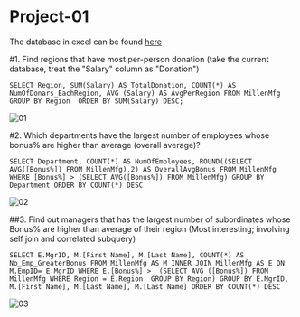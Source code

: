 # Project-01

The database in excel can be found [here]([MillenniumManufacturing2024Budget.xlsx](https://github.com/llamacorn118/Project-01/files/13974381/MillenniumManufacturing2024Budget.xlsx))

#1.	Find regions that have most per-person donation (take the current database, treat the "Salary" column as "Donation")

`SELECT Region, SUM(Salary) AS TotalDonation, COUNT(*) AS NumOfDonars_EachRegion, AVG (Salary) AS AvgPerRegion
FROM MillenMfg
GROUP BY Region 
ORDER BY SUM(Salary) DESC;`

![01](https://github.com/llamacorn118/Project-01/assets/153336914/33c5744d-07c8-41f5-bd15-e3c7b359a03b)

#2. Which departments have the largest number of employees whose bonus% are higher than average (overall average)?

`SELECT Department, COUNT(*) AS NumOfEmployees, ROUND((SELECT AVG([Bonus%]) FROM MillenMfg),2) AS OverallAvgBonus
FROM MillenMfg
WHERE [Bonus%] > (SELECT AVG([Bonus%]) FROM MillenMfg)
GROUP BY Department
ORDER BY COUNT(*) DESC
`

![02](https://github.com/llamacorn118/Project-01/assets/153336914/865c5c30-28b0-4d2c-8776-656926198d77)

##3. Find out managers that has the largest number of subordinates whose Bonus% are higher than average of their region (Most interesting;
involving self join and correlated subquery)

`SELECT E.MgrID, M.[First Name], M.[Last Name], COUNT(*) AS No_Emp_GreaterBonus
FROM MillenMfg AS M
INNER JOIN MillenMfg AS E
ON M.EmpID= E.MgrID
WHERE E.[Bonus%] > 
(SELECT AVG ([Bonus%]) FROM MillenMfg WHERE Region = E.Region 
GROUP BY Region)
GROUP BY E.MgrID, M.[First Name], M.[Last Name], M.[Last Name]
ORDER BY COUNT(*) DESC
`

![03](https://github.com/llamacorn118/Project-01/assets/153336914/b49c8ecc-7fe4-48b4-a0a3-0a10f4d1dd52)
